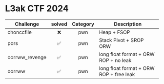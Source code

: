 # L3ak CTF 2024

| Challenge | solved | Category | Description | 
| --- | :---: | :---: | --- |
| chonccfile | ❌ | pwn | Heap + FSOP |
| pors | ✅ | pwn | Stack Pivot + SROP ORW |
| oorrww_revenge | ✅ | pwn | long float format + ORW ROP + no leak |
| oorrww | ✅ | pwn | long float format + ORW ROP + free leak |